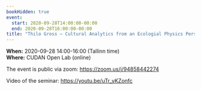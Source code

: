 ```yaml
---
bookHidden: true
event:
  start: 2020-09-28T14:00:00-00:00
  end: 2020-09-28T16:00:00-00:00
title: "Thilo Gross – Cultural Analytics from an Ecologial Physics Perspective"
---
```


**When:** 2020-09-28 14:00-16:00 (Tallinn time)  
**Where:** CUDAN Open Lab (online)  

The event is public via zoom:  <https://zoom.us/j/94858442274>  

Video of the seminar: https://youtu.be/uTr_yKZonfc
